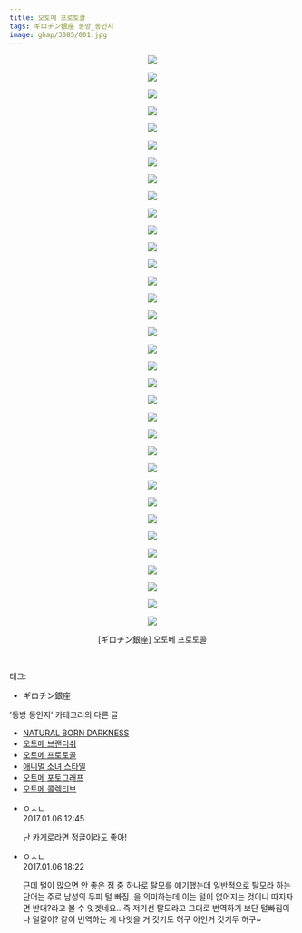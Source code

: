 ```yaml
---
title: 오토메 프로토콜
tags: ギロチン銀座 동방_동인지
image: ghap/3085/001.jpg
---
```

<div class="article">
<p style="text-align: center; clear: none; float: none;"><img src="{{ site.nasurl }}/ghap/3085/001.jpg"/></p>
<p style="text-align: center; clear: none; float: none;"><img src="{{ site.nasurl }}/ghap/3085/002.jpg"/></p>
<p style="text-align: center; clear: none; float: none;"><img src="{{ site.nasurl }}/ghap/3085/003.jpg"/></p>
<p style="text-align: center; clear: none; float: none;"><img src="{{ site.nasurl }}/ghap/3085/004.jpg"/></p>
<p style="text-align: center; clear: none; float: none;"><img src="{{ site.nasurl }}/ghap/3085/005.jpg"/></p>
<p style="text-align: center; clear: none; float: none;"><img src="{{ site.nasurl }}/ghap/3085/006.jpg"/></p>
<p style="text-align: center; clear: none; float: none;"><img src="{{ site.nasurl }}/ghap/3085/007.jpg"/></p>
<p style="text-align: center; clear: none; float: none;"><img src="{{ site.nasurl }}/ghap/3085/008.jpg"/></p>
<p style="text-align: center; clear: none; float: none;"><img src="{{ site.nasurl }}/ghap/3085/009.jpg"/></p>
<p style="text-align: center; clear: none; float: none;"><img src="{{ site.nasurl }}/ghap/3085/010.jpg"/></p>
<p style="text-align: center; clear: none; float: none;"><img src="{{ site.nasurl }}/ghap/3085/011.jpg"/></p>
<p style="text-align: center; clear: none; float: none;"><img src="{{ site.nasurl }}/ghap/3085/012.jpg"/></p>
<p style="text-align: center; clear: none; float: none;"><img src="{{ site.nasurl }}/ghap/3085/013.jpg"/></p>
<p style="text-align: center; clear: none; float: none;"><img src="{{ site.nasurl }}/ghap/3085/014.jpg"/></p>
<p style="text-align: center; clear: none; float: none;"><img src="{{ site.nasurl }}/ghap/3085/015.jpg"/></p>
<p style="text-align: center; clear: none; float: none;"><img src="{{ site.nasurl }}/ghap/3085/016.jpg"/></p>
<p style="text-align: center; clear: none; float: none;"><img src="{{ site.nasurl }}/ghap/3085/017.jpg"/></p>
<p style="text-align: center; clear: none; float: none;"><img src="{{ site.nasurl }}/ghap/3085/018.jpg"/></p>
<p style="text-align: center; clear: none; float: none;"><img src="{{ site.nasurl }}/ghap/3085/019.jpg"/></p>
<p style="text-align: center; clear: none; float: none;"><img src="{{ site.nasurl }}/ghap/3085/020.jpg"/></p>
<p style="text-align: center; clear: none; float: none;"><img src="{{ site.nasurl }}/ghap/3085/021.jpg"/></p>
<p style="text-align: center; clear: none; float: none;"><img src="{{ site.nasurl }}/ghap/3085/022.jpg"/></p>
<p style="text-align: center; clear: none; float: none;"><img src="{{ site.nasurl }}/ghap/3085/023.jpg"/></p>
<p style="text-align: center; clear: none; float: none;"><img src="{{ site.nasurl }}/ghap/3085/024.jpg"/></p>
<p style="text-align: center; clear: none; float: none;"><img src="{{ site.nasurl }}/ghap/3085/025.jpg"/></p>
<p style="text-align: center; clear: none; float: none;"><img src="{{ site.nasurl }}/ghap/3085/026.jpg"/></p>
<p style="text-align: center; clear: none; float: none;"><img src="{{ site.nasurl }}/ghap/3085/027.jpg"/></p>
<p style="text-align: center; clear: none; float: none;"><img src="{{ site.nasurl }}/ghap/3085/028.jpg"/></p>
<p style="text-align: center; clear: none; float: none;"><img src="{{ site.nasurl }}/ghap/3085/029.jpg"/></p>
<p style="text-align: center; clear: none; float: none;"><img src="{{ site.nasurl }}/ghap/3085/030.jpg"/></p>
<p style="text-align: center; clear: none; float: none;"><img src="{{ site.nasurl }}/ghap/3085/031.jpg"/></p>
<p style="text-align: center; clear: none; float: none;"><img src="{{ site.nasurl }}/ghap/3085/032.jpg"/></p>
<p style="text-align: center; clear: none; float: none;"><img src="{{ site.nasurl }}/ghap/3085/033.jpg"/></p>
<p style="text-align: center; clear: none; float: none;"><img src="{{ site.nasurl }}/ghap/3085/034.jpg"/></p>
<p style="text-align: center; clear: none; float: none;">[ギロチン銀座] 오토메 프로토콜</p>
<p><span style="text-align: center;"></span><br/></p>
</div><div class="tagTrail">
<p>태그: </p>
<ul>
<li>ギロチン銀座</li>
</ul>
</div><div class="another">
<p>'동방 동인지' 카테고리의 다른 글</p>
<ul>
<li><a href="/2017-01-10-ghap_3092">NATURAL BORN DARKNESS</a></li>
<li><a href="/2017-01-06-ghap_3086">오토메 브랜디쉬</a></li>
<li><a href="/2017-01-06-ghap_3085">오토메 프로토콜</a></li>
<li><a href="/2017-01-06-ghap_3084">애니멀 소녀 스타일</a></li>
<li><a href="/2017-01-06-ghap_3083">오토메 포토그래프</a></li>
<li><a href="/2017-01-06-ghap_3082">오토메 콜렉티브</a></li>
</ul>
</div><div class="cb_module cb_fluid">
<div class="cb_wrt cb_profile">
<div class="comment">
<ul>
<li class="cb_thumb_off" id="comment14884408">
<div class="cb_comment_area">
<div class="cb_info_area">
<div class="cb_section">
<span class="cb_nick_name">ㅇㅅㄴ</span>
</div>
<div class="cb_section">
<span class="cb_date">2017.01.06 12:45 </span>
</div>
</div>
<div class="cb_dsc_comment">
<p class="cb_dsc">
											난 카게로라면 정글이라도 좋아! 
										</p>
</div>
</div></li>
<li class="cb_thumb_off" id="comment14884644">
<div class="cb_comment_area">
<div class="cb_info_area">
<div class="cb_section">
<span class="cb_nick_name">ㅇㅅㄴ</span>
</div>
<div class="cb_section">
<span class="cb_date">2017.01.06 18:22 </span>
</div>
</div>
<div class="cb_dsc_comment">
<p class="cb_dsc">
											근데 털이 많으면 안 좋은 점 중 하나로 탈모를 얘기했는데 일반적으로 탈모라 하는 단어는 주로 남성의 두피 털 빠짐..을 의미하는데 이는 털이 없어지는 것이니 따지자면 반대?라고 볼 수 잇겟네요.. 즉 저기선 탈모라고 그대로 번역하기 보단 털빠짐이나 털갈이? 같이 번역하는 게 나앗을 거 갓기도 허구 아인거 갓기두 허구~
										</p>
</div>
</div></li>
</ul>
</div>
</div><!-- commentList close -->
</div>